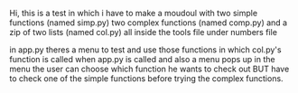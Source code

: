 Hi, this is a test in which i have to make a moudoul with two simple functions (named simp.py)
two complex functions (named comp.py)
and a zip of two lists (named col.py)
all inside the tools file under numbers file

in app.py theres a menu to test and use those functions
in which col.py's function is called when app.py is called and also a menu pops up
in the menu the user can choose which function he wants to check out BUT have to check one of the simple functions
before trying the complex functions.